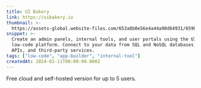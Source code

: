 ```yaml
---
title: UI Bakery
link: https://uibakery.io
thumbnail: >-
  https://assets-global.website-files.com/653a8b0e56e4a44a90d64931/659092e84b3e0306b4959cef_webclip.png
snippet: >-
  Create an admin panels, internal tools, and user portals using the UI Bakery
  low-code platform. Connect to your data from SQL and NoSQL databases, HTTP
  APIs, and third-party services.
tags: ["low-code", "app-builder", "internal-tool"]
createdAt: 2024-01-11T00:00:00.000Z
---
```

Free cloud and self-hosted version for up to 5 users.
